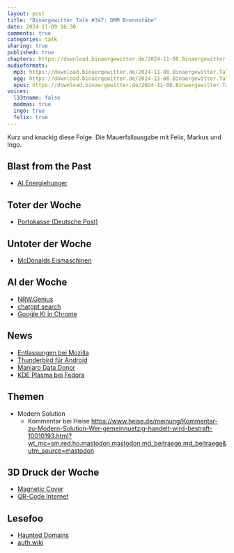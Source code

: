 ```yaml
---
layout: post
title: "Binärgewitter Talk #347: DRM Brennstäbe"
date: 2024-11-09 16:30
comments: true
categories: talk
sharing: true
published: true
chapters: https://download.binaergewitter.de/2024-11-08.Binaergewitter.Talk.347.chapters.txt
audioformats:
  mp3: https://download.binaergewitter.de/2024-11-08.Binaergewitter.Talk.347.mp3
  ogg: https://download.binaergewitter.de/2024-11-08.Binaergewitter.Talk.347.ogg
  opus: https://download.binaergewitter.de/2024-11-08.Binaergewitter.Talk.347.opus
voices:
  l33tname: false
  madmas: true
  ingo: true
  felix: true
---
```

Kurz und knackig diese Folge. Die Mauerfallausgabe mit Felix, Markus und Ingo.

## Blast from the Past

- [AI Energiehunger]( https://www.heise.de/news/Amazon-Meta-Rueckschlag-fuer-KI-Strom-direkt-vom-Atomkraftwerk-10004052.html )

## Toter der Woche
- [Portokasse (Deutsche Post)]( https://www.heise.de/news/Deutsche-Post-kuendigt-Portokassen-fuer-Privatkunden-9995425.html )

## Untoter der Woche
- [McDonalds Eismaschinen]( https://hackaday.com/2024/10/26/mcdonalds-ice-cream-machines-gain-a-dmca-exemption/ )

## AI der Woche

- [NRW.Genius]( https://www.heise.de/news/NRW-Genius-Neuer-KI-Assistent-soll-Landesverwaltung-effizienter-machen-9996011.html )
- [chatgpt search]( https://news.ycombinator.com/item?id=42008569 )
- [Google KI in Chrome]( https://www.heise.de/news/Google-KI-soll-angeblich-bald-Chrome-Browser-uebernehmen-koennen-9995786.html )

## News

- [Entlassungen bei Mozilla]( https://linuxnews.de/entlassungen-bei-der-mozilla-foundation/ )
- [Thunderbird für Android]( https://www.heise.de/news/Thunderbird-fuer-Android-ist-da-10000167.html )
- [Manjaro Data Donor]( https://www.phoronix.com/news/Manjaro-Linux-Data-Donor )
- [KDE Plasma bei Fedora](https://www.phoronix.com/news/Fedora-KDE-Desktop-Promoted)

## Themen

- Modern Solution
  * Kommentar bei Heise https://www.heise.de/meinung/Kommentar-zu-Modern-Solution-Wer-gemeinnuetzig-handelt-wird-bestraft-10010193.html?wt_mc=sm.red.ho.mastodon.mastodon.md_beitraege.md_beitraege&utm_source=mastodon

## 3D Druck der Woche

- [Magnetic Cover]( https://www.printables.com/model/994655-solder-fume-extractor-with-magnetic-cover )
- [QR-Code Internet]( https://makerworld.com/en/models/558736#profileId-477925 )

## Lesefoo

- [Haunted Domains]( https://www.bryanbraun.com/2024/10/25/before-you-buy-a-domain-name-first-check-to-see-if-its-haunted/ )
- [auth.wiki]( https://auth.wiki/ )
